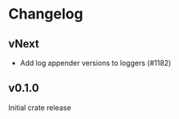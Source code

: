 # Changelog

## vNext

- Add log appender versions to loggers (#1182)

## v0.1.0

Initial crate release
